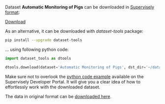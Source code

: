 Dataset **Automatic Monitoring of Pigs** can be downloaded in [Supervisely format](https://developer.supervisely.com/api-references/supervisely-annotation-json-format):

 [Download](https://assets.supervisely.com/supervisely-supervisely-assets-public/teams_storage/o/R/i2/MZfZLKlTditIKfLBd3HsQ2fApAH7saLVj8yUUGxMnCZqfQtkPcs8td8NLkiAUVJZlhBkWfTnH8cGf9MAj6til4tkUsT0cMI5UHqA7tc2RfZCshHIbkGBaExOiPwJ.tar)

As an alternative, it can be downloaded with *dataset-tools* package:
``` bash
pip install --upgrade dataset-tools
```

... using following python code:
``` python
import dataset_tools as dtools

dtools.download(dataset='Automatic Monitoring of Pigs', dst_dir='~/dataset-ninja/')
```
Make sure not to overlook the [python code example](https://developer.supervisely.com/getting-started/python-sdk-tutorials/iterate-over-a-local-project) available on the Supervisely Developer Portal. It will give you a clear idea of how to effortlessly work with the downloaded dataset.

The data in original format can be [downloaded here](https://drive.google.com/file/d/1DmkR5AyysQkFbMEwjPjJnnNVyGvtsu9H/view).